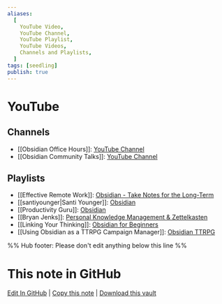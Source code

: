 ```yaml
---
aliases:
  [
    YouTube Video,
    YouTube Channel,
    YouTube Playlist,
    YouTube Videos,
    Channels and Playlists,
  ]
tags: [seedling]
publish: true
---
```


# YouTube

## Channels

- [[Obsidian Office Hours]]: [YouTube Channel](https://www.youtube.com/channel/UCJKoNPnBdCSloJ2wlKnV2Fw)
- [[Obsidian Community Talks]]: [YouTube Channel](https://www.youtube.com/channel/UCxNSTq2kmupdR6LD400FpvA)

## Playlists

- [[Effective Remote Work]]: [Obsidian - Take Notes for the Long-Term](https://youtube.com/playlist?list=PLrI2d6gSaO9BCd8HjgkSY1yd50nyfxYpN)
- [[santiyounger|Santi Younger]]: [Obsidian](https://www.youtube.com/playlist?list=PL_7j1BHf-xmj3Jr2h3lI6SXlvIaIjcmmo)
- [[Productivity Guru]]: [Obsidian](https://www.youtube.com/playlist?list=PLvmlaxyxtsWz428CtIo_Ia8Bhbo8Uvq2f)
- [[Bryan Jenks]]: [Personal Knowledge Management & Zettelkasten](https://www.youtube.com/playlist?list=PL5fd4SsfvECy0zzf8Cyo20ZoipEt6YeL3)
- [[Linking Your Thinking]]: [Obsidian for Beginners](https://www.youtube.com/playlist?list=PL3NaIVgSlAVLHty1-NuvPa9V0b0UwbzBd)
- [[Using Obsidian as a TTRPG Campaign Manager]]: [Obsidian TTRPG](https://youtube.com/playlist?list=PLV5XWfKkFpk7MJTKv5YdSSpT9b-vLslWu)

%% Hub footer: Please don't edit anything below this line %%

# This note in GitHub

<span class="git-footer">[Edit In GitHub](https://github.dev/obsidian-community/obsidian-hub/blob/main/01%20-%20Community/Video%20Channels/YouTube.md "git-hub-edit-note") | [Copy this note](https://raw.githubusercontent.com/obsidian-community/obsidian-hub/main/01%20-%20Community/Video%20Channels/YouTube.md "git-hub-copy-note") | [Download this vault](https://github.com/obsidian-community/obsidian-hub/archive/refs/heads/main.zip "git-hub-download-vault") </span>
